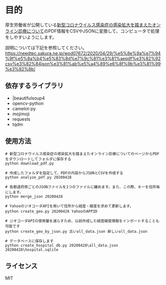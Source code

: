 # 目的
厚生労働省が公開している[新型コロナウイルス感染症の感染拡大を踏まえたオンライン診療について](https://www.mhlw.go.jp/stf/seisakunitsuite/bunya/kenkou_iryou/iryou/rinsyo/index_00014.html)のPDF情報をCSVやJSONに変換して、コンピュータで処理をしやすいようにします。

説明については下記を参照してください。
https://needtec.sakura.ne.jp/wod07672/2020/04/29/%e5%8e%9a%e7%94%9f%e5%8a%b4%e5%83%8d%e7%9c%81%e3%81%aepdf%e3%82%92csv%e3%82%84json%e3%81%ab%e5%a4%89%e6%8f%9b%e3%81%99%e3%82%8b/


## 依存するライブラリ
 - |beautifulsoup4
 - opencv-python
 - camelot-py
 - mojimoji
 - requests
 - tqdm

## 使用方法

```
# 新型コロナウイルス感染症の感染拡大を踏まえたオンライン診療についてのページからPDFをダウンロードしてフォルダに保存する
python download_pdf.py

# 作成したフォルダを指定して、PDFの内容からJSONとCSVを作成する
python analyze_pdf.py 20200428

# 各都道府県ごとのJSONファイルを1つのファイルに纏めます。また、この際、キーを住所毎にします。
python merge_json 20200428

# YahooのジオコーダAPIを用いて住所から経度・緯度を求めて更新します。
python create_geo.py 20200428 YahooのAPPID

# ジオコーダAPIの使用量を減らすため、以前作成した経度緯度情報をインポートすることも可能です
python create_geo_by_json.py 古いall_data.json 新しいall_data.json

# データベースに保存します
python create_hospital_db.py 20200428\all_data.json 20200428\hospital.sqlite
```

## ライセンス
MIT
